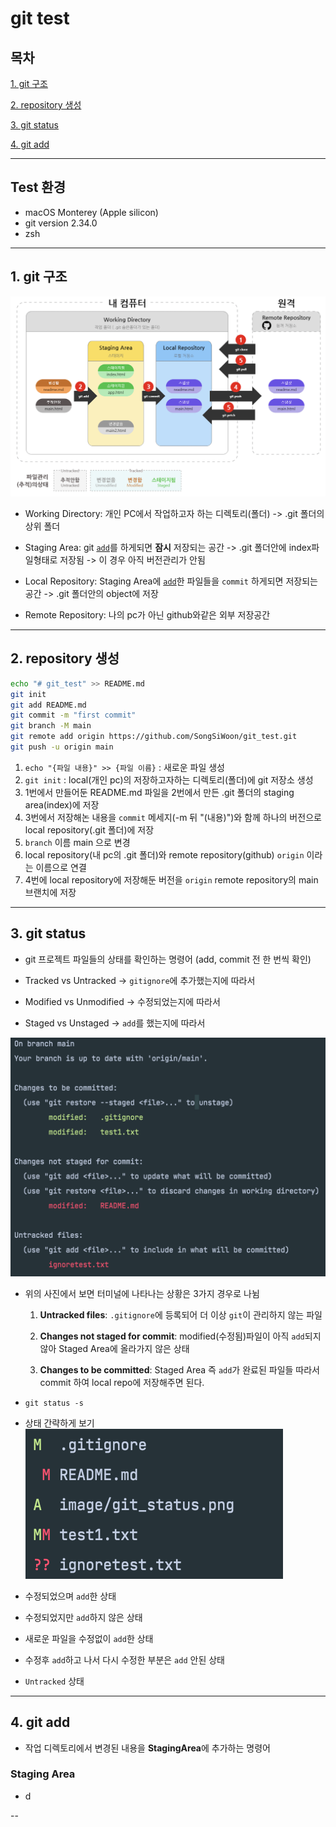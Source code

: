 # git test

## 목차

[1. git 구조](#1.-git-구조)

[2. repository 생성](#2.-repository-생성)

[3. git status](#3.-git-status)

[4. git add](#4.-git-add)

---
## Test 환경
- macOS Monterey (Apple silicon)
- git version 2.34.0
- zsh
---
## 1. git 구조
![git_structure](./image/git_structure.png)

- Working Directory: 개인 PC에서 작업하고자 하는 디렉토리(폴더) -> .git 폴더의 상위 폴더


- Staging Area: git [`add`](#4.-git-add)를 하게되면 **잠시** 저장되는 공간 -> .git 폴더안에 index파일형태로 저장됨 -> 이 경우 아직 버전관리가 안됨


- Local Repository: Staging Area에 [`add`](#4.-git-add)한 파일들을 `commit` 하게되면 저장되는 공간 -> .git 폴더안의 object에 저장


- Remote Repository: 나의 pc가 아닌 github와같은 외부 저장공간
---
## 2. repository 생성


    
```bash
echo "# git_test" >> README.md
git init
git add README.md
git commit -m "first commit"
git branch -M main
git remote add origin https://github.com/SongSiWoon/git_test.git
git push -u origin main
```


1. `echo "{파일 내용}" >> {파일 이름}` : 새로운 파일 생성
2. `git init` : local(개인 pc)의 저장하고자하는 디렉토리(폴더)에 git 저장소 생성
3. 1번에서 만들어둔 README.md 파일을 2번에서 만든 .git 폴더의 staging area(index)에 저장
4. 3번에서 저장해논 내용을 `commit` 메세지(-m 뒤 "(내용)")와 함께 하나의 버전으로 local repository(.git 폴더)에 저장
5. `branch` 이름 main 으로 변경
6. local repository(내 pc의 .git 폴더)와 remote repository(github) `origin` 이라는 이름으로 연결
7. 4번에 local repository에 저장해둔 버전을 `origin` remote repository의 main브랜치에 저장

---
## 3. git status

- git 프로젝트 파일들의 상태를 확인하는 명령어 (add, commit 전 한 번씩 확인)


- Tracked vs Untracked -> `gitignore`에 추가했는지에 따라서


- Modified vs Unmodified -> 수정되었는지에 따라서


- Staged vs Unstaged -> `add`를 했는지에 따라서


![git status](./image/git_status.png)

- 위의 사진에서 보면 터미널에 나타나는 상황은 3가지 경우로 나뉨

    1. **Untracked files**: `.gitignore`에 등록되어 더 이상 `git`이 관리하지 않는 파일
    
    2. **Changes not staged for commit**: modified(수정됨)파일이 아직 `add`되지않아 Staged Area에 올라가지 않은 상태
    
    3. **Changes to be committed**: Staged Area 즉 `add`가 완료된 파일들 따라서 commit 하여 local repo에 저장해주면 된다. 


- `git status -s`

- 상태 간략하게 보기 
![status short](./image/status-short.png)
- 수정되었으며 `add`한 상태
- 수정되었지만 `add`하지 않은 상태
- 새로운 파일을 수정없이 `add`한 상태
- 수정후 `add`하고 나서 다시 수정한 부분은 `add` 안된 상태
- `Untracked` 상태



---
## 4. git add


- 작업 디렉토리에서 변경된 내용을 **StagingArea**에 추가하는 명령어


### Staging Area
- d



--
